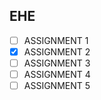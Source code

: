 ## EHE

- [ ] ASSIGNMENT 1
- [X] ASSIGNMENT 2
- [ ] ASSIGNMENT 3
- [ ] ASSIGNMENT 4
- [ ] ASSIGNMENT 5
